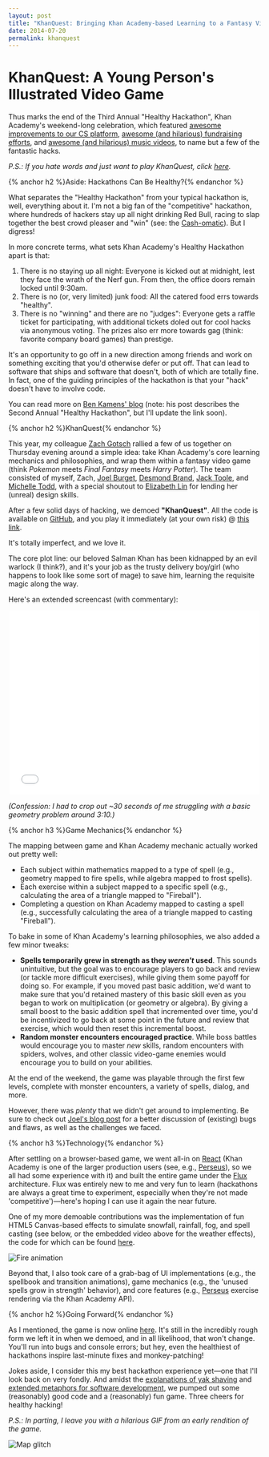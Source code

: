 ```yaml
---
layout: post
title: "KhanQuest: Bringing Khan Academy-based Learning to a Fantasy Video Game"
date: 2014-07-20
permalink: khanquest
---
```


# KhanQuest: A Young Person's Illustrated Video Game

Thus marks the end of the Third Annual "Healthy Hackathon", Khan Academy's weekend-long celebration, which featured [awesome improvements to our CS platform](https://www.youtube.com/watch?v=Pq0OSkFhmhk), [awesome (and hilarious) fundraising efforts](https://znd-vowels-dot-khan-academy.appspot.com/buy-a-vowel), and [awesome (and hilarious) music videos](https://twitter.com/pamelafox/status/489968073915387905#), to name but a few of the fantastic hacks.

<i>P.S.: If you hate words and just want to play KhanQuest, click <a href="http://khan.github.io/KhanQuest/" target="_blank">here</a>.</i>

<!--break-->

{% anchor h2 %}Aside: Hackathons Can Be Healthy?{% endanchor %}

What separates the "Healthy Hackathon" from your typical hackathon is, well, everything about it. I'm not a big fan of the "competitive" hackathon, where hundreds of hackers stay up all night drinking Red Bull, racing to slap together the best crowd pleaser and "win" (see: the [Cash-omatic](http://greylocku.com/hackfest/#prizes)). But I digress!

In more concrete terms, what sets Khan Academy's Healthy Hackathon apart is that:

1. There is no staying up all night: Everyone is kicked out at midnight, lest they face the wrath of the Nerf gun. From then, the office doors remain locked until 9:30am.
2. There is no (or, very limited) junk food: All the catered food errs towards "healthy".
3. There is no "winning" and there are no "judges": Everyone gets a raffle ticket for participating, with additional tickets doled out for cool hacks via anonymous voting. The prizes also err more towards gag (think: favorite company board games) than prestige.

It's an opportunity to go off in a new direction among friends and work on something exciting that you'd otherwise defer or put off. That can lead to software that ships and software that doesn't, both of which are totally fine. In fact, one of the guiding principles of the hackathon is that your "hack" doesn't have to involve code.

You can read more on [Ben Kamens' blog](http://bjk5.com/post/56123354891/how-we-ran-the-second-khan-academy-healthy-hackathon) (note: his post describes the Second Annual "Healthy Hackathon", but I'll update the link soon).

{% anchor h2 %}KhanQuest{% endanchor %}

This year, my colleague [Zach Gotsch](https://github.com/zgotsch) rallied a few of us together on Thursday evening around a simple idea: take Khan Academy's core learning mechanics and philosophies, and wrap them within a fantasy video game (think _Pokemon_ meets _Final Fantasy_ meets _Harry Potter_). The team consisted of myself, Zach, [Joel Burget](http://joelburget.com/healthy-hackathon/), [Desmond Brand](http://desmondbrand.com/), [Jack Toole](https://github.com/jacktoole1), and [Michelle Todd](https://twitter.com/himichelletodd), with a special shoutout to [Elizabeth Lin](http://www.elizabethylin.com/about/) for lending her (unreal) design skills.

After a few solid days of hacking, we demoed **"KhanQuest"**. All the code is available on [GitHub](https://github.com/Khan/KAQuest), and you play it immediately (at your own risk) @ <a href="http://khan.github.io/KhanQuest/" target="_blank">this link</a>.

It's totally imperfect, and we love it.

The core plot line: our beloved Salman Khan has been kidnapped by an evil warlock (I think?), and it's your job as the trusty delivery boy/girl (who happens to look like some sort of mage) to save him, learning the requisite magic along the way.

Here's an extended screencast (with commentary):

<div style="text-align: center">
<iframe src="//player.vimeo.com/video/101366825" width="500" height="368" frameborder="0" webkitallowfullscreen mozallowfullscreen allowfullscreen></iframe>
</div>

_(Confession: I had to crop out ~30 seconds of me struggling with a basic geometry problem around 3:10.)_

{% anchor h3 %}Game Mechanics{% endanchor %}

The mapping between game and Khan Academy mechanic actually worked out pretty well:

- Each subject within mathematics mapped to a type of spell (e.g., geometry mapped to fire spells, while algebra mapped to frost spells).
- Each exercise within a subject mapped to a specific spell (e.g., calculating the area of a triangle mapped to "Fireball").
- Completing a question on Khan Academy mapped to casting a spell (e.g., successfully calculating the area of a triangle mapped to casting "Fireball").

To bake in some of Khan Academy's learning philosophies, we also added a few minor tweaks:

- **Spells temporarily grew in strength as they _weren't_ used**. This sounds unintuitive, but the goal was to encourage players to go back and review (or tackle more difficult exercises), while giving them some payoff for doing so. For example, if you moved past basic addition, we'd want to make sure that you'd retained mastery of this basic skill even as you began to work on multiplication (or geometry or algebra). By giving a small boost to the basic addition spell that incremented over time, you'd be incentivized to go back at some point in the future and review that exercise, which would then reset this incremental boost.
- **Random monster encounters encouraged practice**. While boss battles would encourage you to master _new_ skills, random encounters with spiders, wolves, and other classic video-game enemies would encourage you to build on your abilities.

At the end of the weekend, the game was playable through the first few levels, complete with monster encounters, a variety of spells, dialog, and more.

However, there was _plenty_ that we didn't get around to implementing. Be sure to check out [Joel's blog post](http://joelburget.com/healthy-hackathon/) for a better discussion of (existing) bugs and flaws, as well as the challenges we faced.

{% anchor h3 %}Technology{% endanchor %}

After settling on a browser-based game, we went all-in on [React](http://facebook.github.io/react/) (Khan Academy is one of the larger production users (see, e.g., [Perseus](https://github.com/Khan/perseus)), so we all had some experience with it) and built the entire game under the [Flux](http://facebook.github.io/react/docs/flux-overview.html) architecture. Flux was entirely new to me and very fun to learn (hackathons are always a great time to experiment, especially when they're not made 'competitive')—here's hoping I can use it again the near future.

One of my more demoable contributions was the implementation of fun HTML5 Canvas-based effects to simulate snowfall, rainfall, fog, and spell casting (see below, or the embedded video above for the weather effects), the code for which can be found [here](https://github.com/Khan/KhanQuest/blob/master/src/sprites/animation.jsx).

<img src="/~crmarsh/static/img/fire.gif" alt="Fire animation" class="center">

Beyond that, I also took care of a grab-bag of UI implementations (e.g., the spellbook and transition animations), game mechanics (e.g., the 'unused spells grow in strength' behavior), and core features (e.g., [Perseus](https://github.com/Khan/perseus) exercise rendering via the Khan Academy API).

{% anchor h2 %}Going Forward{% endanchor %}

As I mentioned, the game is now online <a href="http://khan.github.io/KhanQuest/" target="_blank">here</a>. It's still in the incredibly rough form we left it in when we demoed, and in all likelihood, that won't change. You'll run into bugs and console errors; but hey, even the healthiest of hackathons inspire last-minute fixes and monkey-patching!

Jokes aside, I consider this my best hackathon experience yet—one that I'll look back on very fondly. And amidst the [explanations of yak shaving](http://i.minus.com/ibaDjk7AeIcvxv.gif) and [extended metaphors for software development](https://www.youtube.com/watch?v=1IAXrxlDK6c), we pumped out some (reasonably) good code and a (reasonably) fun game. Three cheers for healthy hacking!

_P.S.: In parting, I leave you with a hilarious GIF from an early rendition of the game._

<img src="/~crmarsh/static/img/map-glitch.gif" alt="Map glitch" class="center">

